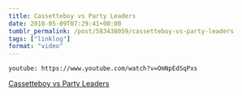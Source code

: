 ```yaml
---
title: Cassetteboy vs Party Leaders
date: 2010-05-09T07:29:41+00:00
tumblr_permalink: /post/583438059/cassetteboy-vs-party-leaders
tags: ["linklog"]
format: "video"
---
```


`youtube: https://www.youtube.com/watch?v=OmNpEdSqPxs`

[Cassetteboy vs Party Leaders][1]

[1]: https://www.youtube.com/watch?v=OmNpEdSqPxs
